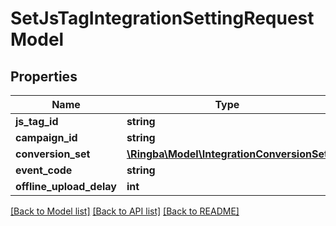 # SetJsTagIntegrationSettingRequestModel

## Properties
Name | Type | Description | Notes
------------ | ------------- | ------------- | -------------
**js_tag_id** | **string** |  | [optional] 
**campaign_id** | **string** |  | [optional] 
**conversion_set** | [**\Ringba\Model\IntegrationConversionSet**](IntegrationConversionSet.md) |  | [optional] 
**event_code** | **string** |  | [optional] 
**offline_upload_delay** | **int** |  | [optional] 

[[Back to Model list]](../README.md#documentation-for-models) [[Back to API list]](../README.md#documentation-for-api-endpoints) [[Back to README]](../README.md)


